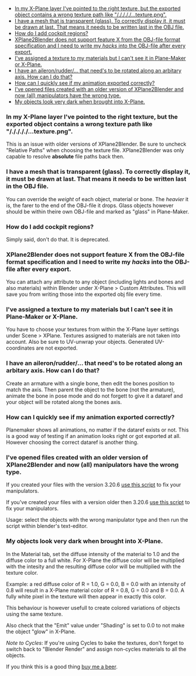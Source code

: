 - [In my X-Plane layer I've pointed to the right texture, but the exported object contains a wrong texture path like "/././././...texture.png".](#in-my-x-plane-layer-ive-pointed-to-the-right-texture-but-the-exported-object-contains-a-wrong-texture-path-like-texturepng)
- [I have a mesh that is transparent (glass). To correctly display it, it must be drawn at last. That means it needs to be written last in the OBJ file.](#i-have-a-mesh-that-is-transparent-glass-to-correctly-display-it-it-must-be-drawn-at-last-that-means-it-needs-to-be-written-last-in-the-obj-file)
- [How do I add cockpit regions?](#how-do-i-add-cockpit-regions)
- [XPlane2Blender does not support feature X from the OBJ-file format specification and I need to write my _hacks_ into the OBJ-file after every export.](#xplane2blender-does-not-support-feature-x-from-the-obj-file-format-specification-and-i-need-to-write-my-hacks-into-the-obj-file-after-every-export)
- [I've assigned a texture to my materials but I can't see it in Plane-Maker or X-Plane.](#ive-assigned-a-texture-to-my-materials-but-i-cant-see-it-in-plane-maker-or-x-plane)
- [I have an aileron/rudder/... that need's to be rotated along an arbitary axis. How can I do that?](#i-have-an-aileronrudder-that-needs-to-be-rotated-along-an-arbitary-axis-how-can-i-do-that)
- [How can I quickly see if my animation exported correctly?](#how-can-i-quickly-see-if-my-animation-exported-correctly)
- [I've opened files created with an older version of XPlane2Blender and now (all) manipulators have the wrong type.](#ive-opened-files-created-with-an-older-version-of-xplane2blender-and-now-all-manipulators-have-the-wrong-type)
- [My objects look very dark when brought into X-Plane.](#my-objects-look-very-dark-when-brought-into-x-plane)


### In my X-Plane layer I've pointed to the right texture, but the exported object contains a wrong texture path like "/././././...texture.png".

This is an issue with older versions of XPlane2Blender. Be sure to uncheck "Relative Paths" when choosing the texture file. XPlane2Blender was only capable to resolve **absolute** file paths back then.

### I have a mesh that is transparent (glass). To correctly display it, it must be drawn at last. That means it needs to be written last in the OBJ file.

You can override the _weight_ of each object, material or bone. The _heavier_ it is, the farer to the end of the OBJ-file it drops. Glass objects however should be within theire own OBJ-file and marked as "glass" in Plane-Maker.

### How do I add cockpit regions?

Simply said, don't do that. It is deprecated.

### XPlane2Blender does not support feature X from the OBJ-file format specification and I need to write my _hacks_ into the OBJ-file after every export.

You can attach any attribute to any object (including lights and bones and also materials) within Blender under X-Plane > Custom Attributes. This will save you from writing those into the exported obj file every time.

### I've assigned a texture to my materials but I can't see it in Plane-Maker or X-Plane.

You have to choose your textures from within the X-Plane layer settings under Scene > XPlane. Textures assigned to materials are not taken into account. Also be sure to UV-unwrap your objects. Generated UV-coordinates are not exported.

### I have an aileron/rudder/... that need's to be rotated along an arbitary axis. How can I do that?

Create an armature with a single bone, then edit the bones position to match the axis. Then parent the object to the bone (not the armature), animate the bone in pose mode and do not forgett to give it a dataref and your object will be rotated along the bones axis.

### How can I quickly see if my animation exported correctly?

Planemaker shows all animations, no matter if the dataref exists or not. This is a good way of testing if an animation looks right or got exported at all. However choosing the correct dataref is another thing.

### I've opened files created with an older version of XPlane2Blender and now (all) manipulators have the wrong type.

If you created your files with the version 3.20.6 [use this script](https://gist.github.com/der-On/739ab883a24ae9cc2c3e) to fix your manipulators.

If you've created your files with a version older then 3.20.6 [use this script](https://gist.github.com/der-On/5480130) to fix your manipulators.

Usage: select the objects with the wrong manipulator type and then run the script within blender's text-editor.

### My objects look very dark when brought into X-Plane.

In the Material tab, set the diffuse intensity of the material to 1.0 and the diffuse color to a full white.
For X-Plane the diffuse color will be multiplied with the intesity and the resulting diffuse color will be multiplied with the texture color. 

Example: a red diffuse color of R = 1.0, G = 0.0, B = 0.0 with an intensity of 0.8 will result in a X-Plane material color of R = 0.8, G = 0.0 and B = 0.0. A fully white pixel in the texture will then appear in exactly this color.

This behaviour is however usefull to create colored variations of objects using the same texture.

Also check that the "Emit" value under "Shading" is set to 0.0 to not make the object "glow" in X-Plane.

*Note to Cycles*: If you're using Cycles to bake the textures, don't forget to switch back to "Blender Render" and assign non-cycles materials to all the objects.

If you think this is a good thing [buy me a beer](../../Donations).